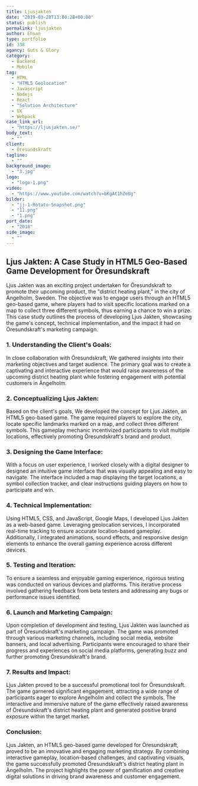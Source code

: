 ```yaml
---
title: Ljusjakten
date: "2019-03-28T13:00:28+00:00"
status: publish
permalink: ljusjakten
author: Ehsan
type: portfolio
id: 338
agancy: Guts & Glory
category:
  - Backend
  - Mobile
tag:
  - HTML
  - "HTML5 Geolocation"
  - Javascript
  - Nodejs
  - React
  - "Solution Architecture"
  - UX
  - Webpack
case_link_url:
  - "https://ljusjakten.se/"
body_text:
  - ""
client:
  - Öresundskraft
tagline:
  - ""
background_image:
  - "3.jpg"
logo:
  - "logo-1.png"
video:
  - "https://www.youtube.com/watch?v=bKgAt1hZeUg"
bilder:
  - "jj-1-Rotato-Snapshot.png"
  - "11.png"
  - "1.png"
port_date:
  - "2018"
side_image:
  - ""
---
```


 <h2>Ljus Jakten: A Case Study in HTML5 Geo-Based Game Development for Öresundskraft</h2>
  <p>
    Ljus Jakten was an exciting project undertaken for Öresundskraft to promote their upcoming product, the "district heating plant," in the city of Ängelholm, Sweden. The objective was to engage users through an HTML5 geo-based game, where players had to visit specific locations marked on a map to collect three different symbols, thus earning a chance to win a prize. This case study outlines the process of developing Ljus Jakten, showcasing the game's concept, technical implementation, and the impact it had on Öresundskraft's marketing campaign.
  </p>

  <h3>1. Understanding the Client's Goals:</h3>
  <p>
    In close collaboration with Öresundskraft, We gathered insights into their marketing objectives and target audience. The primary goal was to create a captivating and interactive experience that would raise awareness of the upcoming district heating plant while fostering engagement with potential customers in Ängelholm.
  </p>

  <h3>2. Conceptualizing Ljus Jakten:</h3>
  <p>
    Based on the client's goals, We developed the concept for Ljus Jakten, an HTML5 geo-based game. The game required players to explore the city, locate specific landmarks marked on a map, and collect three different symbols. This gameplay mechanic incentivized participants to visit multiple locations, effectively promoting Öresundskraft's brand and product.
  </p>

  <h3>3. Designing the Game Interface:</h3>
  <p>
    With a focus on user experience, I worked closely with a digital designer to designed an intuitive game interface that was visually appealing and easy to navigate. The interface included a map displaying the target locations, a symbol collection tracker, and clear instructions guiding players on how to participate and win.
  </p>

  <h3>4. Technical Implementation:</h3>
  <p>
    Using HTML5, CSS, and JavaScript, Google Maps, I developed Ljus Jakten as a web-based game. Leveraging geolocation services, I incorporated real-time tracking to ensure accurate location-based gameplay. Additionally, I integrated animations, sound effects, and responsive design elements to enhance the overall gaming experience across different devices.
  </p>

  <h3>5. Testing and Iteration:</h3>
  <p>
    To ensure a seamless and enjoyable gaming experience, rigorous testing was conducted on various devices and platforms. This iterative process involved gathering feedback from beta testers and addressing any bugs or performance issues identified. 
  </p>

  <h3>6. Launch and Marketing Campaign:</h3>
  <p>
    Upon completion of development and testing, Ljus Jakten was launched as part of Öresundskraft's marketing campaign. The game was promoted through various marketing channels, including social media, website banners, and local advertising. Participants were encouraged to share their progress and experiences on social media platforms, generating buzz and further promoting Öresundskraft's brand.
  </p>

  <h3>7. Results and Impact:</h3>
  <p>
    Ljus Jakten proved to be a successful promotional tool for Öresundskraft. The game garnered significant engagement, attracting a wide range of participants eager to explore Ängelholm and collect the symbols. The interactive and immersive nature of the game effectively raised awareness of Öresundskraft's district heating plant and generated positive brand exposure within the target market.
  </p>

  <h3>Conclusion:</h3>
  <p>
    Ljus Jakten, an HTML5 geo-based game developed for Öresundskraft, proved to be an innovative and engaging marketing strategy. By combining interactive gameplay, location-based challenges, and captivating visuals, the game successfully promoted Öresundskraft's district heating plant in Ängelholm. The project highlights the power of gamification and creative digital solutions in driving brand awareness and customer engagement.
  </p>
